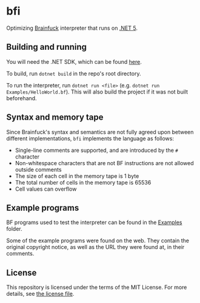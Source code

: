 # bfi

Optimizing [Brainfuck](https://en.wikipedia.org/wiki/Brainfuck) interpreter that runs on [.NET 5](https://en.wikipedia.org/wiki/.NET_Core).

## Building and running

You will need the .NET SDK, which can be found [here](https://dotnet.microsoft.com/download).

To build, run `dotnet build` in the repo's root directory.

To run the interpreter, run `dotnet run <file>` (e.g. `dotnet run Examples/HelloWorld.bf`). This will also build the project if it was not built beforehand.

## Syntax and memory tape

Since Brainfuck's syntax and semantics are not fully agreed upon between different implementations, `bfi` implements the language as follows:

* Single-line comments are supported, and are introduced by the `#` character
* Non-whitespace characters that are not BF instructions are not allowed outside comments
* The size of each cell in the memory tape is 1 byte
* The total number of cells in the memory tape is 65536
* Cell values can overflow

## Example programs

BF programs used to test the interpreter can be found in the [Examples](Examples/) folder.

Some of the example programs were found on the web. They contain the original copyright notice, as well as the URL they were found at, in their comments.

## License

This repository is licensed under the terms of the MIT License.
For more details, see [the license file](LICENSE.txt).
